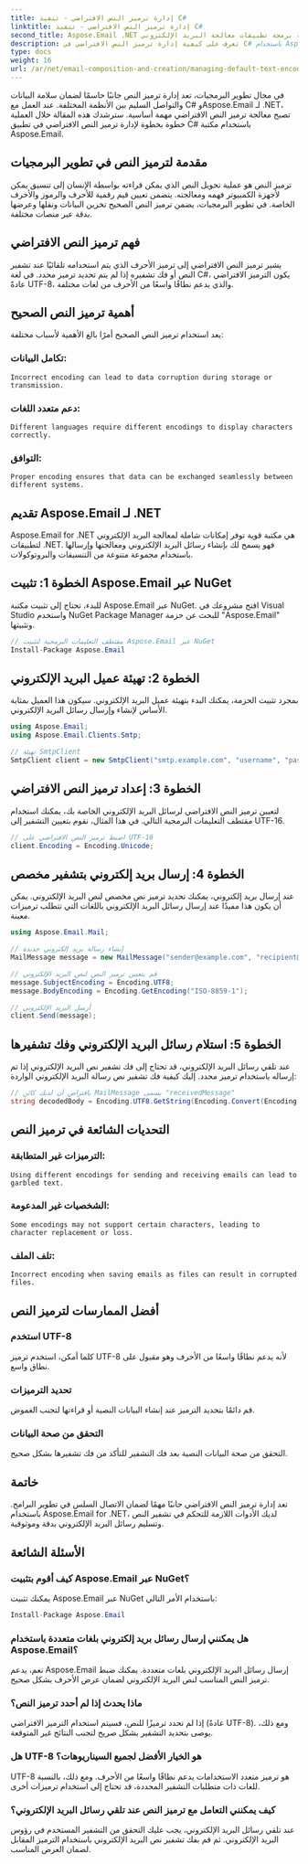 ```yaml
---
title: إدارة ترميز النص الافتراضي - تنفيذ C#
linktitle: إدارة ترميز النص الافتراضي - تنفيذ C#
second_title: Aspose.Email .NET واجهة برمجة تطبيقات معالجة البريد الإلكتروني
description: تعرف على كيفية إدارة ترميز النص الافتراضي في C# باستخدام Aspose.Email لـ .NET. اتبع التعليمات خطوة بخطوة باستخدام الكود المصدري وتأكد من دقة توصيل البيانات.
type: docs
weight: 16
url: /ar/net/email-composition-and-creation/managing-default-text-encoding-csharp-implementation/
---
```


في مجال تطوير البرمجيات، تعد إدارة ترميز النص جانبًا حاسمًا لضمان سلامة البيانات والتواصل السليم بين الأنظمة المختلفة. عند العمل مع C# وAspose.Email لـ .NET، تصبح معالجة ترميز النص الافتراضي مهمة أساسية. سترشدك هذه المقالة خلال العملية خطوة بخطوة لإدارة ترميز النص الافتراضي في تطبيق C# باستخدام مكتبة Aspose.Email.


## مقدمة لترميز النص في تطوير البرمجيات

ترميز النص هو عملية تحويل النص الذي يمكن قراءته بواسطة الإنسان إلى تنسيق يمكن لأجهزة الكمبيوتر فهمه ومعالجته. يتضمن تعيين قيم رقمية للأحرف والرموز والأحرف الخاصة. في تطوير البرمجيات، يضمن ترميز النص الصحيح تخزين البيانات ونقلها وعرضها بدقة عبر منصات مختلفة.

## فهم ترميز النص الافتراضي

يشير ترميز النص الافتراضي إلى ترميز الأحرف الذي يتم استخدامه تلقائيًا عند تشفير النص أو فك تشفيره إذا لم يتم تحديد ترميز محدد. في لغة C#، يكون الترميز الافتراضي عادةً UTF-8، والذي يدعم نطاقًا واسعًا من الأحرف من لغات مختلفة.

## أهمية ترميز النص الصحيح

يعد استخدام ترميز النص الصحيح أمرًا بالغ الأهمية لأسباب مختلفة:
### تكامل البيانات:
	Incorrect encoding can lead to data corruption during storage or transmission.
### دعم متعدد اللغات: 
	Different languages require different encodings to display characters correctly.
### التوافق:
	Proper encoding ensures that data can be exchanged seamlessly between different systems.

## تقديم Aspose.Email لـ .NET

Aspose.Email for .NET هي مكتبة قوية توفر إمكانات شاملة لمعالجة البريد الإلكتروني لتطبيقات .NET. فهو يسمح لك بإنشاء رسائل البريد الإلكتروني ومعالجتها وإرسالها باستخدام مجموعة متنوعة من التنسيقات والبروتوكولات.

## الخطوة 1: تثبيت Aspose.Email عبر NuGet

للبدء، تحتاج إلى تثبيت مكتبة Aspose.Email عبر NuGet. افتح مشروعك في Visual Studio واستخدم NuGet Package Manager للبحث عن حزمة "Aspose.Email" وتثبيتها.

```csharp
// مقتطف التعليمات البرمجية لتثبيت Aspose.Email عبر NuGet
Install-Package Aspose.Email
```

## الخطوة 2: تهيئة عميل البريد الإلكتروني

بمجرد تثبيت الحزمة، يمكنك البدء بتهيئة عميل البريد الإلكتروني. سيكون هذا العميل بمثابة الأساس لإنشاء وإرسال رسائل البريد الإلكتروني.

```csharp
using Aspose.Email;
using Aspose.Email.Clients.Smtp;

// تهيئة SmtpClient
SmtpClient client = new SmtpClient("smtp.example.com", "username", "password");
```

## الخطوة 3: إعداد ترميز النص الافتراضي

لتعيين ترميز النص الافتراضي لرسائل البريد الإلكتروني الخاصة بك، يمكنك استخدام مقتطف التعليمات البرمجية التالي. في هذا المثال، نقوم بتعيين التشفير إلى UTF-16.

```csharp
// اضبط ترميز النص الافتراضي على UTF-16
client.Encoding = Encoding.Unicode;
```

## الخطوة 4: إرسال بريد إلكتروني بتشفير مخصص

عند إرسال بريد إلكتروني، يمكنك تحديد ترميز نص مخصص لنص البريد الإلكتروني. يمكن أن يكون هذا مفيدًا عند إرسال رسائل البريد الإلكتروني باللغات التي تتطلب ترميزات معينة.

```csharp
using Aspose.Email.Mail;

// إنشاء رسالة بريد إلكتروني جديدة
MailMessage message = new MailMessage("sender@example.com", "recipient@example.com", "Subject", "Body");

// قم بتعيين ترميز النص لنص البريد الإلكتروني
message.SubjectEncoding = Encoding.UTF8;
message.BodyEncoding = Encoding.GetEncoding("ISO-8859-1");

// أرسل البريد الإلكتروني
client.Send(message);
```

## الخطوة 5: استلام رسائل البريد الإلكتروني وفك تشفيرها

عند تلقي رسائل البريد الإلكتروني، قد تحتاج إلى فك تشفير نص البريد الإلكتروني إذا تم إرساله باستخدام ترميز محدد. إليك كيفية فك تشفير نص رسالة البريد الإلكتروني الواردة:

```csharp
// بافتراض أن لديك كائن MailMessage يسمى "receivedMessage"
string decodedBody = Encoding.UTF8.GetString(Encoding.Convert(Encoding.GetEncoding("ISO-8859-1"), Encoding.UTF8, Encoding.GetEncoding("ISO-8859-1").GetBytes(receivedMessage.Body)));
```

## التحديات الشائعة في ترميز النص

### الترميزات غير المتطابقة: 
	Using different encodings for sending and receiving emails can lead to garbled text.
### الشخصيات غير المدعومة:
	Some encodings may not support certain characters, leading to character replacement or loss.
### تلف الملف: 
	Incorrect encoding when saving emails as files can result in corrupted files.

## أفضل الممارسات لترميز النص

### استخدم UTF-8 
 كلما أمكن، استخدم ترميز UTF-8 لأنه يدعم نطاقًا واسعًا من الأحرف وهو مقبول على نطاق واسع.
### تحديد الترميزات 
 قم دائمًا بتحديد الترميز عند إنشاء البيانات النصية أو قراءتها لتجنب الغموض.
### التحقق من صحة البيانات 
 التحقق من صحة البيانات النصية بعد فك التشفير للتأكد من فك تشفيرها بشكل صحيح.

## خاتمة

تعد إدارة ترميز النص الافتراضي جانبًا مهمًا لضمان الاتصال السلس في تطوير البرامج. باستخدام Aspose.Email for .NET، لديك الأدوات اللازمة للتحكم في تشفير النص وتسليم رسائل البريد الإلكتروني بدقة وموثوقية.

## الأسئلة الشائعة

### كيف أقوم بتثبيت Aspose.Email عبر NuGet؟

يمكنك تثبيت Aspose.Email عبر NuGet باستخدام الأمر التالي:
```csharp
Install-Package Aspose.Email
```

### هل يمكنني إرسال رسائل بريد إلكتروني بلغات متعددة باستخدام Aspose.Email؟

نعم، يدعم Aspose.Email إرسال رسائل البريد الإلكتروني بلغات متعددة. يمكنك ضبط ترميز النص المناسب لنص البريد الإلكتروني لضمان عرض الأحرف بشكل صحيح.

### ماذا يحدث إذا لم أحدد ترميز النص؟

إذا لم تحدد ترميزًا للنص، فسيتم استخدام الترميز الافتراضي (عادةً UTF-8). ومع ذلك، يوصى بتحديد التشفير بشكل صريح لتجنب النتائج غير المتوقعة.

### هل UTF-8 هو الخيار الأفضل لجميع السيناريوهات؟

UTF-8 هو ترميز متعدد الاستخدامات يدعم نطاقًا واسعًا من الأحرف. ومع ذلك، بالنسبة للغات ذات متطلبات التشفير المحددة، قد تحتاج إلى استخدام ترميزات أخرى.

### كيف يمكنني التعامل مع ترميز النص عند تلقي رسائل البريد الإلكتروني؟

عند تلقي رسائل البريد الإلكتروني، يجب عليك التحقق من التشفير المستخدم في رؤوس البريد الإلكتروني. ثم قم بفك تشفير نص البريد الإلكتروني باستخدام الترميز المقابل لضمان العرض المناسب.